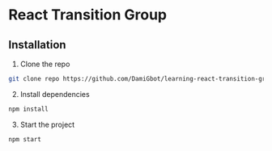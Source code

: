 # React Transition Group

## Installation

1. Clone the repo

```sh
git clone repo https://github.com/DamiGbot/learning-react-transition-group.git
```

2. Install dependencies

```sh
npm install
```

3. Start the project

```sh
npm start
```
